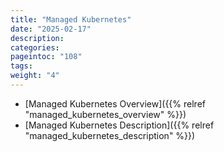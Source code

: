 ```yaml
---
title: "Managed Kubernetes"
date: "2025-02-17"
description:
categories:
pageintoc: "108"
tags:
weight: "4"
---
```


<a id="managed-kubernetes"></a>

<!--# Managed Kubernetes -->

* [Managed Kubernetes Overview]({{% relref "managed_kubernetes_overview" %}})
* [Managed Kubernetes Description]({{% relref "managed_kubernetes_description" %}})
